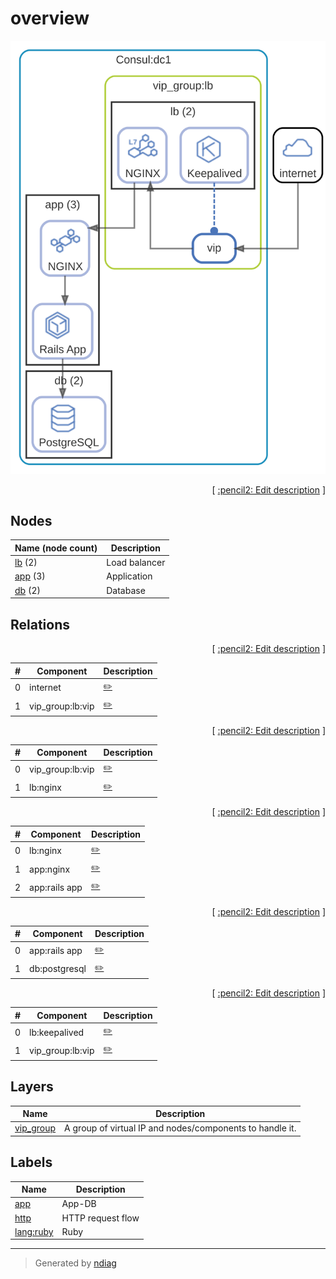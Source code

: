 # overview

![view](view-overview.svg)



<p align="right">
  [ <a href="../input/ndiag.descriptions/_view-overview.md">:pencil2: Edit description</a> ]
<p>

## Nodes

| Name (node count) | Description |
| --- | --- |
| [lb](node-lb.md) (2) | Load balancer |
| [app](node-app.md) (3) | Application |
| [db](node-db.md) (2) | Database |

## Relations

<p align="right">
  [ <a href="../input/ndiag.descriptions/_relation-internet-4046636.md">:pencil2: Edit description</a> ]
<p>

| # | Component | Description |
| --- | --- | --- |
| 0 | internet |  <a href="../input/ndiag.descriptions/_component-internet.md">:pencil2:</a> |
| 1 | vip_group:lb:vip |  <a href="../input/ndiag.descriptions/_component-vip_group_lb_vip.md">:pencil2:</a> |


<p align="right">
  [ <a href="../input/ndiag.descriptions/_relation-vip_group_lb_vip-f0e7297.md">:pencil2: Edit description</a> ]
<p>

| # | Component | Description |
| --- | --- | --- |
| 0 | vip_group:lb:vip |  <a href="../input/ndiag.descriptions/_component-vip_group_lb_vip.md">:pencil2:</a> |
| 1 | lb:nginx |  <a href="../input/ndiag.descriptions/_component-lb_nginx.md">:pencil2:</a> |


<p align="right">
  [ <a href="../input/ndiag.descriptions/_relation-lb_nginx-514d407.md">:pencil2: Edit description</a> ]
<p>

| # | Component | Description |
| --- | --- | --- |
| 0 | lb:nginx |  <a href="../input/ndiag.descriptions/_component-lb_nginx.md">:pencil2:</a> |
| 1 | app:nginx |  <a href="../input/ndiag.descriptions/_component-app_nginx.md">:pencil2:</a> |
| 2 | app:rails app |  <a href="../input/ndiag.descriptions/_component-app_rails_app.md">:pencil2:</a> |


<p align="right">
  [ <a href="../input/ndiag.descriptions/_relation-app_rails_app-7e41335.md">:pencil2: Edit description</a> ]
<p>

| # | Component | Description |
| --- | --- | --- |
| 0 | app:rails app |  <a href="../input/ndiag.descriptions/_component-app_rails_app.md">:pencil2:</a> |
| 1 | db:postgresql |  <a href="../input/ndiag.descriptions/_component-db_postgresql.md">:pencil2:</a> |


<p align="right">
  [ <a href="../input/ndiag.descriptions/_relation-lb_keepalived-afc5653.md">:pencil2: Edit description</a> ]
<p>

| # | Component | Description |
| --- | --- | --- |
| 0 | lb:keepalived |  <a href="../input/ndiag.descriptions/_component-lb_keepalived.md">:pencil2:</a> |
| 1 | vip_group:lb:vip |  <a href="../input/ndiag.descriptions/_component-vip_group_lb_vip.md">:pencil2:</a> |



## Layers

| Name | Description |
| --- | --- |
| [vip_group](layer-vip_group.md) | A group of virtual IP and nodes/components to handle it. |


## Labels

| Name | Description |
| --- | --- |
| [app](label-app.md) | App-DB |
| [http](label-http.md) | HTTP request flow |
| [lang:ruby](label-lang_ruby.md) | Ruby |

---

> Generated by [ndiag](https://github.com/k1LoW/ndiag)
